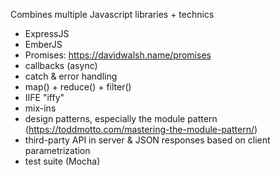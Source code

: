
Combines multiple Javascript libraries + technics 

* ExpressJS
* EmberJS
* Promises: https://davidwalsh.name/promises
* callbacks (async)
* catch & error handling
* map() + reduce() + filter()
* IIFE "iffy"
* mix-ins
* design patterns, especially the module pattern (https://toddmotto.com/mastering-the-module-pattern/)
* third-party API in server & JSON responses based on client parametrization
* test suite (Mocha)

